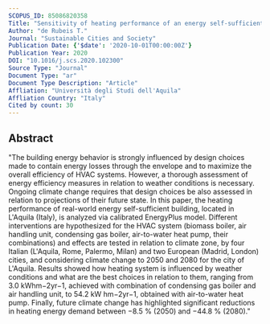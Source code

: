 ```yaml
---
SCOPUS_ID: 85086820358
Title: "Sensitivity of heating performance of an energy self-sufficient building to climate zone, climate change and HVAC system solutions"
Author: "de Rubeis T."
Journal: "Sustainable Cities and Society"
Publication Date: {'$date': '2020-10-01T00:00:00Z'}
Publication Year: 2020
DOI: "10.1016/j.scs.2020.102300"
Source Type: "Journal"
Document Type: "ar"
Document Type Description: "Article"
Affliation: "Università degli Studi dell'Aquila"
Affliation Country: "Italy"
Cited by count: 30
---
```


## Abstract
"The building energy behavior is strongly influenced by design choices made to contain energy losses through the envelope and to maximize the overall efficiency of HVAC systems. However, a thorough assessment of energy efficiency measures in relation to weather conditions is necessary. Ongoing climate change requires that design choices be also assessed in relation to projections of their future state. In this paper, the heating performance of real-world energy self-sufficient building, located in L'Aquila (Italy), is analyzed via calibrated EnergyPlus model. Different interventions are hypothesized for the HVAC system (biomass boiler, air handling unit, condensing gas boiler, air-to-water heat pump, their combinations) and effects are tested in relation to climate zone, by four Italian (L'Aquila, Rome, Palermo, Milan) and two European (Madrid, London) cities, and considering climate change to 2050 and 2080 for the city of L'Aquila. Results showed how heating system is influenced by weather conditions and what are the best choices in relation to them, ranging from 3.0 kWhm−2yr−1, achieved with combination of condensing gas boiler and air handling unit, to 54.2 kW hm−2yr−1, obtained with air-to-water heat pump. Finally, future climate change has highlighted significant reductions in heating energy demand between −8.5 % (2050) and −44.8 % (2080)."
